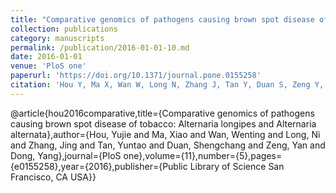 ```yaml
---
title: "Comparative genomics of pathogens causing brown spot disease of tobacco: Alternaria longipes and Alternaria alternata"
collection: publications
category: manuscripts
permalink: /publication/2016-01-01-10.md
date: 2016-01-01
venue: 'PloS one'
paperurl: 'https://doi.org/10.1371/journal.pone.0155258'
citation: 'Hou Y, Ma X, Wan W, Long N, Zhang J, Tan Y, Duan S, Zeng Y, Dong Y. Comparative Genomics of Pathogens Causing Brown Spot Disease of Tobacco: Alternaria longipes and Alternaria alternata. PLoS One. 2016 May 9;11(5):e0155258. doi: 10.1371/journal.pone.0155258. PMID: 27159564; PMCID: PMC4861331.'
---
```


@article{hou2016comparative,title={Comparative genomics of pathogens causing brown spot disease of tobacco: Alternaria longipes and Alternaria alternata},author={Hou, Yujie and Ma, Xiao and Wan, Wenting and Long, Ni and Zhang, Jing and Tan, Yuntao and Duan, Shengchang and Zeng, Yan and Dong, Yang},journal={PloS one},volume={11},number={5},pages={e0155258},year={2016},publisher={Public Library of Science San Francisco, CA USA}}
